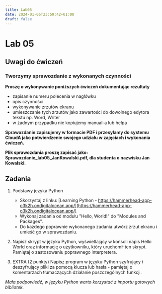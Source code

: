 ```yaml
---
title: Lab05
date: 2024-01-05T23:59:42+01:00
draft: false
---
```


# Lab 05

## Uwagi do ćwiczeń

### Tworzymy sprawozdanie z wykonanych czynności

**Proszę o wykonywanie poniższych ćwiczeń dokumentując rezultaty**
- zapisanie numeru polecenia w nagłówku
- opis czynności
- wykonywanie zrzutów ekranu
- umieszczanie tych zrzutów jako zawartości do dowolnego edytora tekstu np. Word, Writer
- w żadnym przypadku nie kopiujemy manual-a lub helpa

**Sprawozdanie zapisujemy w formacie PDF i przesyłamy do systemu CloudA jako potwierdzenie swojego udziału w zajęciach i wykonania ćwiczeń.**

**Plik sprawozdania proszę zapisać jako: Sprawozdanie_lab05_JanKowalski.pdf, dla studenta o nazwisku Jan Kowalski.**

## Zadania

1. Podstawy jezyka Python
   - Skorzystaj z linku: [Learning Python - https://hammerhead-app-o3k2h.ondigitalocean.app/](https://hammerhead-app-o3k2h.ondigitalocean.app/)
   - Wykonaj zadania od modułu "Hello, World!" do "Modules and Packages". 
   - Do każdego poprawnie wykonanego zadania utwórz zrzut ekranu i umieść go w sprawozdaniu.   
2. Napisz skrypt w języku Python, wyświetlający w konsoli napis Hello World oraz informację o użytkowniku, który uruchomił ten skrypt. Pamiętaj o zastosowaniu poprawnego interpretera.

3. EXTRA (2 punkty) Napisz program w języku Python szyfrujący i deszyfrujący pliki za pomocą klucza lub hasła - pamiętaj o komentarzach tłumaczących działanie poszczególnych funkcji.

_Mała podpowiedź, w języku Python warto korzystać z importu gotowych bibliotek._